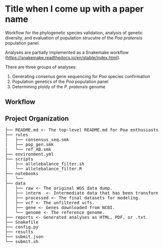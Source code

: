 # Title when I come up with a paper name

Workflow for the phylogenetic species validation, analysis of genetic diversity, and evaluation of population strucutre of the *Poa pratensis* population panel. 

Analyses are partially implemented as a Snakemake workflow 
(https://snakemake.readthedocs.io/en/stable/index.html). 

There are three groups of analyses:
1. Generating consenus gene sequencing for *Poa* species confirmation
2. Population genetics of the *Poa* population panel
3. Determining ploidy of the *P. pratensis* genome

## Workflow

## Project Organization
<pre>
├── README.md <- The top-level README.md for Poa enthusiasts that want to replicate these analyses.   
├── rules    
|   ├── consensus_seq.smk   
|   ├── pop_gen.smk   
|   └── ref_AB.smk   
├── environment.yml   
├── scripts   
│   ├── allelebalance_filter.sh   
│   └── allelebalance_filter.R   
├── notebooks   
│   └──    
├── data   
│   ├── raw <- The original WGS data dump.   
│   ├── interm  <- Intermediate data that has been transformed.   
│   ├── processed <- The final datasets for modeling.   
│   ├── vcf <- The unfiltered vcfs.   
│   ├── gene <- Genes downloaded from NCBI.    
│   └── genome <- The reference genome.   
├── reports <- Generated analyses as HTML, PDF, or .txt.    
├── Snakefile   
├── config.py   
├── results   
├── submit.json   
└── submit.sh   
</pre>
